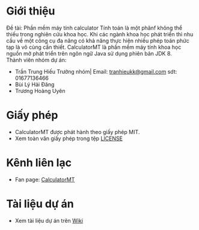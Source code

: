 # Giới thiệu
Đề tài: Phần mềm máy tính calculator
Tính toán là một phânf không thể thiếu trong nghiên cứu khoa học. Khi các ngành khoa học phát triển thì nhu cầu về một công cụ đa năng có khả năng thực hiện nhiều phép toán phức tạp là vô cùng cần thiết.
CalculatorMT là phần mềm máy tính khoa học nguồn mở phát triển trên ngôn ngữ Java sử dụng phiên bản JDK 8.<br/>
﻿Thành viên nhóm dự án:<br/>
* Trần Trung Hiếu	  Trưởng nhóm|  Email: tranhieukk@gmail.com sdt: 01677136466<br/>
* Bùi Lý Hải Đăng<br/>
* Trương Hoàng Uyên<br/>



# Giấy phép
* CalculatorMT  được phát hành theo giấy phép MIT.
* Xem toàn văn giấy phép trong tệp [LICENSE](LICENSE)

# Kênh liên lạc

* Fan page: [CalculatorMT](https://www.facebook.com/Calculatormt-484613765210615/)

# Tài liệu dự án
* Xem tài liệu dự án trên [Wiki](https://github.com/CookiesTCU/doc/wiki)
